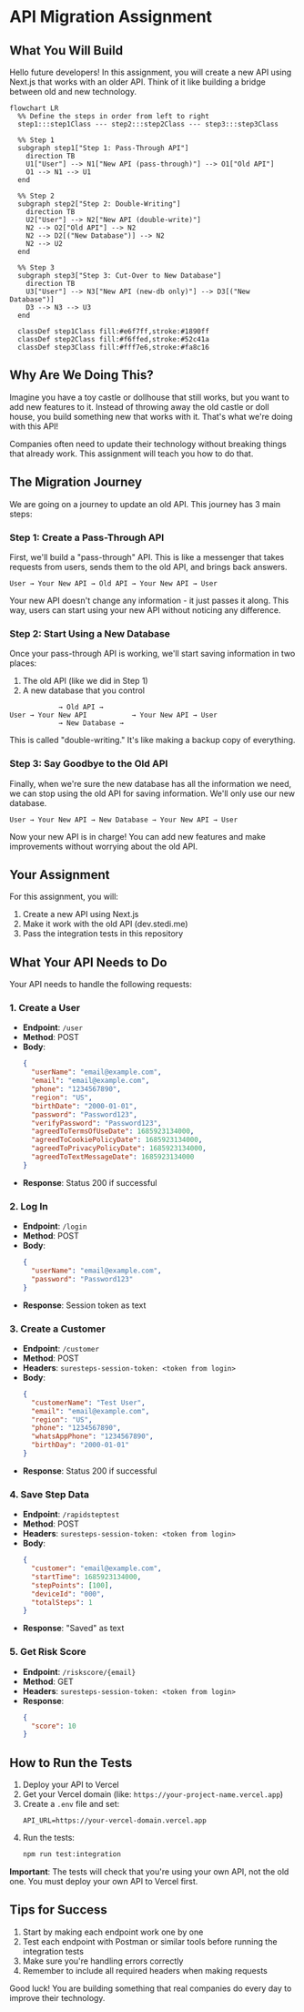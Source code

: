# API Migration Assignment

## What You Will Build

Hello future developers! In this assignment, you will create a new API using Next.js that works with an older API. Think of it like building a bridge between old and new technology.

```mermaid
flowchart LR
  %% Define the steps in order from left to right
  step1:::step1Class --- step2:::step2Class --- step3:::step3Class
  
  %% Step 1
  subgraph step1["Step 1: Pass-Through API"]
    direction TB
    U1["User"] --> N1["New API (pass-through)"] --> O1["Old API"]
    O1 --> N1 --> U1
  end
  
  %% Step 2
  subgraph step2["Step 2: Double-Writing"]
    direction TB
    U2["User"] --> N2["New API (double-write)"]
    N2 --> O2["Old API"] --> N2
    N2 --> D2[("New Database")] --> N2
    N2 --> U2
  end
  
  %% Step 3
  subgraph step3["Step 3: Cut-Over to New Database"]
    direction TB
    U3["User"] --> N3["New API (new-db only)"] --> D3[("New Database")]
    D3 --> N3 --> U3
  end
  
  classDef step1Class fill:#e6f7ff,stroke:#1890ff
  classDef step2Class fill:#f6ffed,stroke:#52c41a
  classDef step3Class fill:#fff7e6,stroke:#fa8c16
```

## Why Are We Doing This?

Imagine you have a toy castle or dollhouse that still works, but you want to add new features to it. Instead of throwing away the old castle or doll house, you build something new that works with it. That's what we're doing with this API!

Companies often need to update their technology without breaking things that already work. This assignment will teach you how to do that.

## The Migration Journey

We are going on a journey to update an old API. This journey has 3 main steps:

### Step 1: Create a Pass-Through API

First, we'll build a "pass-through" API. This is like a messenger that takes requests from users, sends them to the old API, and brings back answers.

```
User → Your New API → Old API → Your New API → User
```

Your new API doesn't change any information - it just passes it along. This way, users can start using your new API without noticing any difference.

### Step 2: Start Using a New Database

Once your pass-through API is working, we'll start saving information in two places:
1. The old API (like we did in Step 1)
2. A new database that you control

```
            → Old API →
User → Your New API           → Your New API → User
            → New Database →
```

This is called "double-writing." It's like making a backup copy of everything.

### Step 3: Say Goodbye to the Old API

Finally, when we're sure the new database has all the information we need, we can stop using the old API for saving information. We'll only use our new database.

```
User → Your New API → New Database → Your New API → User
```

Now your new API is in charge! You can add new features and make improvements without worrying about the old API.

## Your Assignment

For this assignment, you will:

1. Create a new API using Next.js
2. Make it work with the old API (dev.stedi.me)
3. Pass the integration tests in this repository

## What Your API Needs to Do

Your API needs to handle the following requests:

### 1. Create a User
- **Endpoint**: `/user`
- **Method**: POST
- **Body**:
  ```json
  {
    "userName": "email@example.com",
    "email": "email@example.com",
    "phone": "1234567890",
    "region": "US",
    "birthDate": "2000-01-01",
    "password": "Password123",
    "verifyPassword": "Password123",
    "agreedToTermsOfUseDate": 1685923134000,
    "agreedToCookiePolicyDate": 1685923134000,
    "agreedToPrivacyPolicyDate": 1685923134000,
    "agreedToTextMessageDate": 1685923134000
  }
  ```
- **Response**: Status 200 if successful

### 2. Log In
- **Endpoint**: `/login`
- **Method**: POST
- **Body**:
  ```json
  {
    "userName": "email@example.com",
    "password": "Password123"
  }
  ```
- **Response**: Session token as text

### 3. Create a Customer
- **Endpoint**: `/customer`
- **Method**: POST
- **Headers**: `suresteps-session-token: <token from login>`
- **Body**:
  ```json
  {
    "customerName": "Test User",
    "email": "email@example.com",
    "region": "US",
    "phone": "1234567890",
    "whatsAppPhone": "1234567890",
    "birthDay": "2000-01-01"
  }
  ```
- **Response**: Status 200 if successful

### 4. Save Step Data
- **Endpoint**: `/rapidsteptest`
- **Method**: POST
- **Headers**: `suresteps-session-token: <token from login>`
- **Body**:
  ```json
  {
    "customer": "email@example.com",
    "startTime": 1685923134000,
    "stepPoints": [100],
    "deviceId": "000",
    "totalSteps": 1
  }
  ```
- **Response**: "Saved" as text

### 5. Get Risk Score
- **Endpoint**: `/riskscore/{email}`
- **Method**: GET
- **Headers**: `suresteps-session-token: <token from login>`
- **Response**:
  ```json
  {
    "score": 10
  }
  ```

## How to Run the Tests

1. Deploy your API to Vercel
2. Get your Vercel domain (like: `https://your-project-name.vercel.app`)
3. Create a `.env` file and set:
   ```
   API_URL=https://your-vercel-domain.vercel.app
   ```
4. Run the tests:
   ```bash
   npm run test:integration
   ```

**Important**: The tests will check that you're using your own API, not the old one. You must deploy your own API to Vercel first.

## Tips for Success

1. Start by making each endpoint work one by one
2. Test each endpoint with Postman or similar tools before running the integration tests
3. Make sure you're handling errors correctly
4. Remember to include all required headers when making requests

Good luck! You are building something that real companies do every day to improve their technology.
